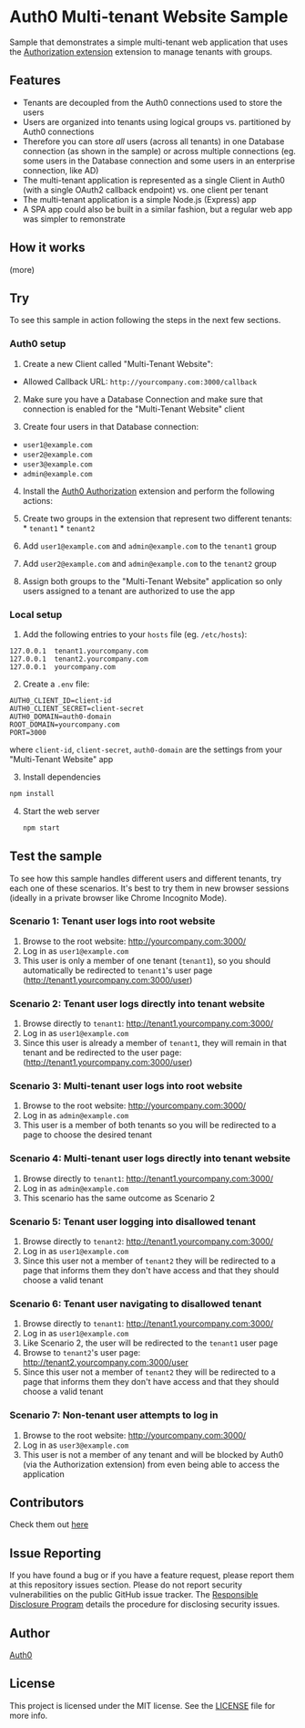 # Auth0 Multi-tenant Website Sample

Sample that demonstrates a simple multi-tenant web application that uses the [Authorization extension](https://auth0.com/docs/extensions/authorization-extension) extension to manage tenants with groups.

## Features

* Tenants are decoupled from the Auth0 connections used to store the users
* Users are organized into tenants using logical groups vs. partitioned by Auth0 connections
* Therefore you can store _all_ users (across all tenants) in one Database connection (as shown in the sample) or across multiple connections (eg. some users in the Database connection and some users in an enterprise connection, like AD)
* The multi-tenant application is represented as a single Client in Auth0 (with a single OAuth2 callback endpoint) vs. one client per tenant
* The multi-tenant application is a simple Node.js (Express) app
* A SPA app could also be built in a similar fashion, but a regular web app was simpler to remonstrate

## How it works

(more)

## Try

To see this sample in action following the steps in the next few sections.

### Auth0 setup

1. Create a new Client called "Multi-Tenant Website":
  * Allowed Callback URL: `http://yourcompany.com:3000/callback`

2. Make sure you have a Database Connection and make sure that connection is enabled for the "Multi-Tenant Website" client

3. Create four users in that Database connection:
  * `user1@example.com`
  * `user2@example.com`
  * `user3@example.com`
  * `admin@example.com`

4. Install the [Auth0 Authorization](https://auth0.com/docs/extensions/authorization-extension) extension and perform the following actions:

  1. Create two groups in the extension that represent two different tenants:
    * `tenant1`
    * `tenant2`

  2. Add `user1@example.com` and `admin@example.com` to the `tenant1` group

  3. Add `user2@example.com` and `admin@example.com` to the `tenant2` group

  4. Assign both groups to the "Multi-Tenant Website" application so only users assigned to a tenant are authorized to use the app

### Local setup

1. Add the following entries to your `hosts` file (eg. `/etc/hosts`):  

  ```
  127.0.0.1  tenant1.yourcompany.com
  127.0.0.1  tenant2.yourcompany.com
  127.0.0.1  yourcompany.com
  ```

2. Create a `.env` file:  

  ```
  AUTH0_CLIENT_ID=client-id
  AUTH0_CLIENT_SECRET=client-secret
  AUTH0_DOMAIN=auth0-domain
  ROOT_DOMAIN=yourcompany.com
  PORT=3000
  ```

  where `client-id`, `client-secret`, `auth0-domain` are the settings from your "Multi-Tenant Website" app

3. Install dependencies  

  ```sh
  npm install
  ```

4. Start the web server  

   ```sh
   npm start
   ```

## Test the sample

To see how this sample handles different users and different tenants, try each one of these scenarios. It's best to try them in new browser sessions (ideally in a private browser like Chrome Incognito Mode).

### Scenario 1: Tenant user logs into root website

1. Browse to the root website: http://yourcompany.com:3000/
2. Log in as `user1@example.com`
3. This user is only a member of one tenant (`tenant1`), so you should automatically be redirected to `tenant1`'s user page (http://tenant1.yourcompany.com:3000/user)

### Scenario 2: Tenant user logs directly into tenant website

1. Browse directly to `tenant1`: http://tenant1.yourcompany.com:3000/
2. Log in as `user1@example.com`
3. Since this user is already a member of `tenant1`, they will remain in that tenant and be redirected to the user page: (http://tenant1.yourcompany.com:3000/user)

### Scenario 3: Multi-tenant user logs into root website

1. Browse to the root website: http://yourcompany.com:3000/
2. Log in as `admin@example.com`
3. This user is a member of both tenants so you will be redirected to a page to choose the desired tenant

### Scenario 4: Multi-tenant user logs directly into tenant website

1. Browse directly to `tenant1`: http://tenant1.yourcompany.com:3000/
2. Log in as `admin@example.com`
3. This scenario has the same outcome as Scenario 2

### Scenario 5: Tenant user logging into disallowed tenant

1. Browse directly to `tenant2`: http://tenant1.yourcompany.com:3000/
2. Log in as `user1@example.com`
3. Since this user not a member of `tenant2` they will be redirected to a page that informs them they don't have access and that they should choose a valid tenant

### Scenario 6: Tenant user navigating to disallowed tenant

1. Browse directly to `tenant1`: http://tenant1.yourcompany.com:3000/
2. Log in as `user1@example.com`
3. Like Scenario 2, the user will be redirected to the `tenant1` user page
4. Browse to `tenant2`'s user page: http://tenant2.yourcompany.com:3000/user
5. Since this user not a member of `tenant2` they will be redirected to a page that informs them they don't have access and that they should choose a valid tenant

### Scenario 7: Non-tenant user attempts to log in

1. Browse to the root website: http://yourcompany.com:3000/
2. Log in as `user3@example.com`
3. This user is not a member of any tenant and will be blocked by Auth0 (via the Authorization extension) from even being able to access the application

## Contributors

Check them out [here](https://github.com/auth0-samples/auth0-cas-server/graphs/contributors)

## Issue Reporting

If you have found a bug or if you have a feature request, please report them at this repository issues section. Please do not report security vulnerabilities on the public GitHub issue tracker. The [Responsible Disclosure Program](https://auth0.com/whitehat) details the procedure for disclosing security issues.

## Author

[Auth0](https://auth0.com)

## License

This project is licensed under the MIT license. See the [LICENSE](LICENSE) file for more info.
